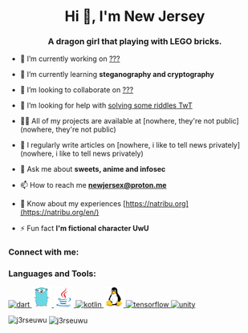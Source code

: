 <h1 align="center">Hi 👋, I'm New Jersey</h1>
<h3 align="center">A dragon girl that playing with LEGO bricks.</h3>

- 🔭 I’m currently working on [???](https://natribu.org/en/)

- 🌱 I’m currently learning **steganography and cryptography**

- 👯 I’m looking to collaborate on [???](https://natribu.org/en/)

- 🤝 I’m looking for help with [solving some riddles TwT](https://natribu.org/en/)

- 👨‍💻 All of my projects are available at [nowhere, they're not public](nowhere, they're not public)

- 📝 I regularly write articles on [nowhere, i like to tell news privately](nowhere, i like to tell news privately)

- 💬 Ask me about **sweets, anime and infosec**

- 📫 How to reach me **newjersex@proton.me**

- 📄 Know about my experiences [https://natribu.org](https://natribu.org/en/)

- ⚡ Fun fact **I'm fictional character UwU**

<h3 align="left">Connect with me:</h3>
<p align="left">
</p>

<h3 align="left">Languages and Tools:</h3>
<p align="left"> <a href="https://dart.dev" target="_blank" rel="noreferrer"> <img src="https://www.vectorlogo.zone/logos/dartlang/dartlang-icon.svg" alt="dart" width="40" height="40"/> </a> <a href="https://golang.org" target="_blank" rel="noreferrer"> <img src="https://raw.githubusercontent.com/devicons/devicon/master/icons/go/go-original.svg" alt="go" width="40" height="40"/> </a> <a href="https://www.java.com" target="_blank" rel="noreferrer"> <img src="https://raw.githubusercontent.com/devicons/devicon/master/icons/java/java-original.svg" alt="java" width="40" height="40"/> </a> <a href="https://kotlinlang.org" target="_blank" rel="noreferrer"> <img src="https://www.vectorlogo.zone/logos/kotlinlang/kotlinlang-icon.svg" alt="kotlin" width="40" height="40"/> </a> <a href="https://www.linux.org/" target="_blank" rel="noreferrer"> <img src="https://raw.githubusercontent.com/devicons/devicon/master/icons/linux/linux-original.svg" alt="linux" width="40" height="40"/> </a> <a href="https://www.tensorflow.org" target="_blank" rel="noreferrer"> <img src="https://www.vectorlogo.zone/logos/tensorflow/tensorflow-icon.svg" alt="tensorflow" width="40" height="40"/> </a> <a href="https://unity.com/" target="_blank" rel="noreferrer"> <img src="https://www.vectorlogo.zone/logos/unity3d/unity3d-icon.svg" alt="unity" width="40" height="40"/> </a> </p>

<p><img align="left" src="https://github-readme-stats.vercel.app/api/top-langs?username=j3rseuwu&show_icons=true&theme=tokyonight&locale=jp&layout=compact" alt="j3rseuwu" /></p>

<p>&nbsp;<img align="center" src="https://github-readme-stats.vercel.app/api?username=j3rseuwu&show_icons=true&theme=tokyonight&hide_border=true&locale=jp" alt="j3rseuwu" /></p>

